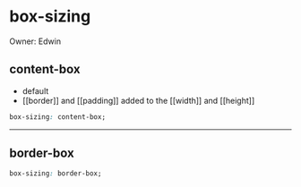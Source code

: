 # box-sizing

Owner: Edwin

## content-box

- default
- [[border]] and [[padding]] added to the [[width]] and [[height]]

```css
box-sizing: content-box;
```

---

## border-box

```css
box-sizing: border-box;
```